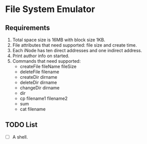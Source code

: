 # File System Emulator
## Requirements
1. Total space size is 16MB with block size 1KB.
2. File attributes that need supported: file size and create time.
3. Each iNode has ten direct addresses and one  indirect address.
4. Print author info on started.
5. Commands that need supported: 
    + createFile fileName fileSize
    + deleteFile filename
    + createDir dirname
    + deleteDir dirname
    + changeDir dirname
    + dir
    + cp filename1 filename2
    + sum
    + cat filename

## TODO List
- [ ] A shell.

